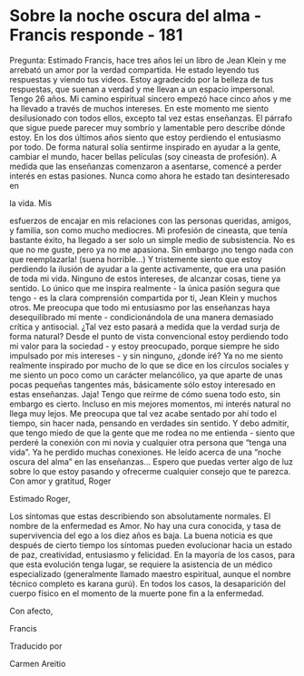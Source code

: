 # Sobre la noche oscura del alma - Francis responde - 181

Pregunta: Estimado Francis, hace tres años leí un libro de Jean Klein y me arrebató un amor por la verdad compartida. He estado leyendo tus respuestas y viendo tus videos. Estoy agradecido por la belleza de tus respuestas, que suenan a verdad y me llevan a un espacio impersonal. Tengo 26 años. Mi camino espiritual sincero empezó hace cinco años y me ha llevado a través de muchos intereses. En este momento me siento desilusionado con todos ellos, excepto tal vez estas enseñanzas. El párrafo que sigue puede parecer muy sombrío y lamentable pero describe dónde estoy. En los dos últimos años siento que estoy perdiendo el entusiasmo por todo. De forma natural solía sentirme inspirado en ayudar a la gente, cambiar el mundo, hacer bellas películas (soy cineasta de profesión). A medida que las enseñanzas comenzaron a asentarse, comencé a perder interés en estas pasiones. Nunca como ahora he estado tan desinteresado en

la vida. Mis

esfuerzos de encajar en mis relaciones con las personas queridas, amigos, y familia, son como mucho mediocres. Mi profesión de cineasta, que tenía bastante éxito, ha llegado a ser solo un simple medio de subsistencia. No es que no me guste, pero ya no me apasiona. Sin embargo ¡no tengo nada con que reemplazarla! (suena horrible…) Y tristemente siento que estoy perdiendo la ilusión de ayudar a la gente activamente, que era una pasión de toda mi vida. Ninguno de estos intereses, de alcanzar cosas, tiene ya sentido. Lo único que me inspira realmente - la única pasión segura que tengo - es la clara comprensión compartida por ti, Jean Klein y muchos otros. Me preocupa que todo mi entusiasmo por las enseñanzas haya desequilibrado mi mente - condicionándola de una manera demasiado crítica y antisocial. ¿Tal vez esto pasará a medida que la verdad surja de forma natural? Desde el punto de vista convencional estoy perdiendo todo mi valor para la sociedad - y estoy preocupado, porque siempre he sido impulsado por mis intereses - y sin ninguno, ¿donde iré? Ya no me siento realmente inspirado por mucho de lo que se dice en los círculos sociales y me siento un poco como un carácter melancólico, ya que aparte de unas pocas pequeñas tangentes más, básicamente sólo estoy interesado en estas enseñanzas. Jaja! Tengo que reírme de cómo suena todo esto, sin embargo es cierto. Incluso en mis mejores momentos, mi interés natural no llega muy lejos. Me preocupa que tal vez acabe sentado por ahí todo el tiempo, sin hacer nada, pensando en verdades sin sentido. Y debo admitir, que tengo miedo de que la gente que me rodea no me entienda - siento que perderé la conexión con mi novia y cualquier otra persona que “tenga una vida”. Ya he perdido muchas conexiones. He leído acerca de una “noche oscura del alma” en las enseñanzas… Espero que puedas verter algo de luz sobre lo que estoy pasando y ofrecerme cualquier consejo que te parezca. Con amor y gratitud, Roger

Estimado Roger,

Los síntomas que estas describiendo son absolutamente normales. El nombre de la enfermedad es Amor. No hay una cura conocida, y tasa de supervivencia del ego a los diez años es baja. La buena noticia es que después de cierto tiempo los síntomas pueden evolucionar hacia un estado de paz, creatividad, entusiasmo y felicidad. En la mayoría de los casos, para que esta evolución tenga lugar, se requiere la asistencia de un médico especializado (generalmente llamado maestro espiritual, aunque el nombre técnico completo es karana gurú). En todos los casos, la desaparición del cuerpo físico en el momento de la muerte pone fin a la enfermedad.

Con afecto,

Francis

Traducido por

Carmen Areitio

